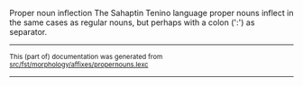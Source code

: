 Proper noun inflection
The Sahaptin Tenino language proper nouns inflect in the same cases as regular
nouns, but perhaps with a colon (':') as separator.

* * *

<small>This (part of) documentation was generated from [src/fst/morphology/affixes/propernouns.lexc](https://github.com/giellalt/lang-tqn/blob/main/src/fst/morphology/affixes/propernouns.lexc)</small>

---


